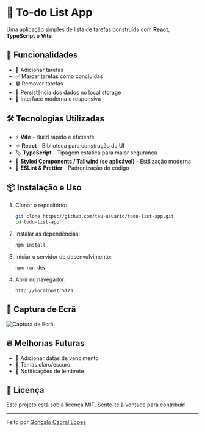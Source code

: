 # 📝 To-do List App

Uma aplicação simples de lista de tarefas construída com **React**, **TypeScript** e **Vite**.

## 🚀 Funcionalidades

- 📌 Adicionar tarefas  
- ✅ Marcar tarefas como concluídas  
- 🗑️ Remover tarefas  
- 💾 Persistência dos dados no local storage  
- 🎨 Interface moderna e responsiva  

## 🛠️ Tecnologias Utilizadas

- ⚡ **Vite** - Build rápido e eficiente  
- ⚛ **React** - Biblioteca para construção da UI  
- 🏷 **TypeScript** - Tipagem estática para maior segurança  
- 💅 **Styled Components / Tailwind (se aplicável)** - Estilização moderna  
- 📝 **ESLint & Prettier** - Padronização do código  

## 📦 Instalação e Uso

1. Clonar o repositório:  
   ```sh
   git clone https://github.com/teu-usuario/todo-list-app.git
   cd todo-list-app
   ```

2. Instalar as dependências:  
   ```sh
   npm install
   ```

3. Iniciar o servidor de desenvolvimento:  
   ```sh
   npm run dev
   ```

4. Abrir no navegador:  
   ```
   http://localhost:5173
   ```

## 📸 Captura de Ecrã

![Captura de Ecrã](*/Screenshot.png)

## 🔥 Melhorias Futuras

- 📅 Adicionar datas de vencimento  
- 🎨 Temas claro/escuro  
- 🔔 Notificações de lembrete  

## 📄 Licença

Este projeto está sob a licença MIT. Sente-te à vontade para contribuir!  

---

Feito por [Gonçalo Cabral Lopes](https://github.com/GoncaloLopes96)
